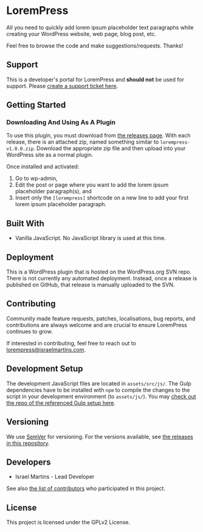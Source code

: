 # LoremPress
All you need to quickly add lorem ipsum placeholder text paragraphs while creating your WordPress website, web page, blog post, etc.

Feel free to browse the code and make suggestions/requests. Thanks!

## Support
This is a developer's portal for LoremPress and **should not** be used for support. Please [create a support ticket here](https://wordpress.org/support/plugin/lorempress/).

## Getting Started

### Downloading And Using As A Plugin
To use this plugin, you must download from [the releases page](https://github.com/israelmartins96/lorempress-for-wp/releases). With each release, there is an attached zip, named something similar to `lorempress-v1.0.0.zip`. Download the appropriate zip file and then upload into your WordPress site as a normal plugin.

Once installed and activated:
1. Go to wp-admin,
1. Edit the post or page where you want to add the lorem ipsum placeholder paragraph(s), and
1. Insert only the `[lorempress]` shortcode on a new line to add your first lorem ipsum placeholder paragraph.

## Built With
* Vanilla JavaScript. No JavaScript library is used at this time.

## Deployment
This is a WordPress plugin that is hosted on the WordPress.org SVN repo.
There is not currently any automated deployment. Instead, once a release is published on GitHub, that release is manually uploaded to the SVN.

## Contributing
Community made feature requests, patches, localisations, bug reports, and contributions are always welcome and are crucial to ensure LoremPress continues to grow.

If interested in contributing, feel free to reach out to lorempress@israelmartins.com.

## Development Setup
The development JavaScript files are located in `assets/src/js/`. The Gulp dependencies have to be installed with `npm` to compile the changes to the script in your development environment (to `assets/js/`). You may [check out the repo of the referenced Gulp setup here](https://github.com/israelmartins96/gulp).

## Versioning
We use [SemVer](http://semver.org/) for versioning. For the versions available, see [the releases in this repository](https://github.com/israelmartins96/lorempress-for-wp/releases).

## Developers
* Israel Martins - Lead Developer

See also [the list of contributors](https://github.com/israelmartins96/lorempress-for-wp/graphs/contributors) who participated in this project.

## License
This project is licensed under the GPLv2 License.